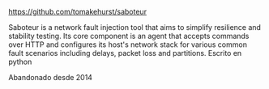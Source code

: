 https://github.com/tomakehurst/saboteur

Saboteur is a network fault injection tool that aims to simplify resilience and stability testing. Its core component is an agent that accepts commands over HTTP and configures its host's network stack for various common fault scenarios including delays, packet loss and partitions.
Escrito en python

Abandonado desde 2014
